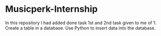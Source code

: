 # Musicperk-Internship
In this repository I had added done task 1st and 2nd task given to me of 1.  Create a table in a database. Use Python to insert data into the database.
